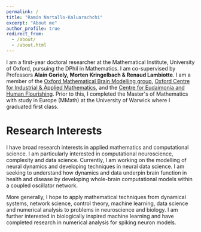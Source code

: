 ```yaml
---
permalink: /
title: "Ramón Nartallo-Kaluarachchi"
excerpt: "About me"
author_profile: true
redirect_from: 
  - /about/
  - /about.html
---
```


I am a first-year doctoral researcher at the Mathematical Institute, University of Oxford, pursuing the DPhil in Mathematics. I am co-supervised by Professors **Alain Goriely, Morten Kringelbach & Renaud Lambiotte**. I am a member of the [Oxford Mathematical Brain Modelling group](http://goriely.com/research/brain),  [Oxford Centre for Industrial & Applied Mathematics](https://www.maths.ox.ac.uk/groups/ociam), and the [Centre for Eudaimonia and Human Flourishing](https://hedonia.kringelbach.org/). Prior to this, I completed the Master's of Mathematics with study in Europe (MMath) at the University of Warwick where I graduated first class.

Research Interests
======
I have broad research interests in applied mathematics and computational science. I am particularly interested in computational neuroscience, complexity and data science. Currently, I am working on the modelling of neural dynamics and developing techniques in neural data science. I am seeking to understand how dynamics and data underpin brain function in health and disease by developing whole-brain computational models within a coupled oscillator network.

More generally, I hope to apply mathematical techniques from dynamical systems, network science, control theory, machine learning, data science and numerical analysis to problems in neuroscience and biology. I am further interested in biologically inspired machine learning and have completed research in numerical analysis for spiking neuron models. 